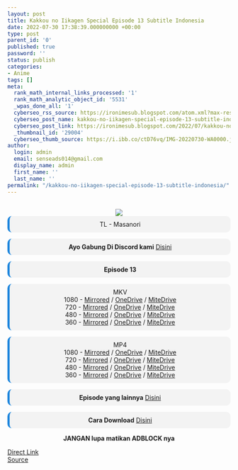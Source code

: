 ```yaml
---
layout: post
title: Kakkou no Iikagen Special Episode 13 Subtitle Indonesia
date: 2022-07-30 17:38:39.000000000 +00:00
type: post
parent_id: '0'
published: true
password: ''
status: publish
categories:
- Anime
tags: []
meta:
  rank_math_internal_links_processed: '1'
  rank_math_analytic_object_id: '5531'
  _wpas_done_all: '1'
  cyberseo_rss_source: https://ironimesub.blogspot.com/atom.xml?max-results=150
  cyberseo_post_name: kakkou-no-iikagen-special-episode-13-subtitle-indonesia
  cyberseo_post_link: https://ironimesub.blogspot.com/2022/07/kakkou-no-iikagen-special-episode-13.html
  _thumbnail_id: '29004'
  cyberseo_thumb_source: https://i.ibb.co/ctD76vq/IMG-20220730-WA0000.jpg
author:
  login: admin
  email: senseads014@gmail.com
  display_name: admin
  first_name: ''
  last_name: ''
permalink: "/kakkou-no-iikagen-special-episode-13-subtitle-indonesia/"
---
```

<p><meta content=" TL - Masanori Ayo Gabung Di Discord kami Disini Episode 13 MKV 1080 - Mirrored / OneDrive / MiteDrive 720 - Mirrored /..." name="twitter:description" /></p>
<div style="text-align: center;">
<br />
<img src="{{ site.baseurl }}/assets/2022/07/IMG-20220730-WA0000.jpg" />
<div style="-moz-border-radius: 10px; -webkit-border-radius: 10px; background-color: #f3f3f3; border-left: 5px solid #2288dd; border-radius: 10px; padding: 10px; t-align: left;">
TL - Masanori</div>
<p></p>
<div style="-moz-border-radius: 10px; -webkit-border-radius: 10px; background-color: #f3f3f3; border-left: 5px solid #2288dd; border-radius: 10px; padding: 10px; t-align: left;">
<strong>Ayo Gabung Di Discord kami</strong> <a href="https://discord.gg/aNHRkNeY">Disini</a>
</div>
<p></p>
<div style="-moz-border-radius: 10px; -webkit-border-radius: 10px; background-color: #f3f3f3; border-left: 5px solid #2288dd; border-radius: 10px; padding: 10px; t-align: left;">
<strong>Episode 13</strong> </div>
<p></p>
<div style="-moz-border-radius: 10px; -webkit-border-radius: 10px; background-color: #f3f3f3; border-left: 5px solid #2288dd; border-radius: 10px; padding: 10px; t-align: left;">
MKV<br />
1080 - <a href="https://mir.cr/CU7PD08W">Mirrored</a> / <a href="https://smkn1stg-my.sharepoint.com/:v:/g/personal/irony_smkn1sintang_sch_id/EU0YgalOBmlMtwBd4FcsslgB89sGdnbwSTF8eJNhhM6gnw?e=UFq0Kr">OneDrive</a> / <a href="https://mitedrive.my.id/view/f765f85031397b5">MiteDrive</a><br />
720 - <a href="https://mir.cr/8IAGHIAV">Mirrored</a> / <a href="https://smkn1stg-my.sharepoint.com/:v:/g/personal/irony_smkn1sintang_sch_id/ESGOEMfavj9BkkBBvNECo7AB5Ut8-uFT79aYiMYKwnKLtQ?e=RkBiI8">OneDrive</a> / <a href="https://mitedrive.my.id/view/4ee4f658271cc0d">MiteDrive</a><br />
480 - <a href="https://mir.cr/0SGWUHVA">Mirrored</a> / <a href="https://smkn1stg-my.sharepoint.com/:v:/g/personal/irony_smkn1sintang_sch_id/EdLMbRXLh-FIle3nzES8ff8BqDH5UDZlRmPG4O2NAQFtXg?e=4PoXdL">OneDrive</a> / <a href="https://mitedrive.my.id/view/0e5f3ddba3926ad">MiteDrive</a><br />
360 - <a href="https://mir.cr/1MEROQ4G">Mirrored</a> / <a href="https://smkn1stg-my.sharepoint.com/:v:/g/personal/irony_smkn1sintang_sch_id/EUo386eXzXFMrZqHmChCArcBmJYQdm1oeF5VZYD9BHSj0g?e=SRy4qR">OneDrive</a> / <a href="https://mitedrive.my.id/view/3bfe62cad928f93">MiteDrive</a>
</div>
<p></p>
<div style="-moz-border-radius: 10px; -webkit-border-radius: 10px; background-color: #f3f3f3; border-left: 5px solid #2288dd; border-radius: 10px; padding: 10px; t-align: left;">
MP4<br />
1080 - <a href="https://mir.cr/0SV54XQO">Mirrored</a> / <a href="https://smkn1stg-my.sharepoint.com/:v:/g/personal/irony_smkn1sintang_sch_id/EYNb4JulewxIsdwEFK21mM8B9YBQRuS7IYpLlrfnnDyJDg?e=lOtuyr">OneDrive</a> / <a href="https://mitedrive.my.id/view/5b7bb9ac544d398">MiteDrive</a><br />
720 - <a href="https://mir.cr/JYJ83BQB">Mirrored</a> / <a href="https://smkn1stg-my.sharepoint.com/:v:/g/personal/irony_smkn1sintang_sch_id/EbWm_fJu5utMqIEEnGhYgXYBCSoFK_f_3MlKqwG13tuO3A?e=wwOD8W">OneDrive</a> / <a href="https://mitedrive.my.id/view/88959f4c2d3e68e">MiteDrive</a><br />
480 - <a href="https://mir.cr/0KRXVQO7">Mirrored</a> / <a href="https://smkn1stg-my.sharepoint.com/:v:/g/personal/irony_smkn1sintang_sch_id/EYAc2asyGo5HoenPDZtllv8BXDpTWdWhxMDYDjNB1B_3nQ?e=K3YpB4">OneDrive</a> / <a href="https://mitedrive.my.id/view/113a16b1328a203">MiteDrive</a><br />
360 - <a href="https://mir.cr/NT8UCBGO">Mirrored</a> / <a href="https://smkn1stg-my.sharepoint.com/:v:/g/personal/irony_smkn1sintang_sch_id/ERWqLQwsOz9OkzE2ILGHjDwBJpjmPgyycr9ZJe74VsEHFA?e=4R6F09">OneDrive</a> / <a href="https://mitedrive.my.id/view/b59feb3">MiteDrive</a>
</div>
<p>
<div style="-moz-border-radius: 10px; -webkit-border-radius: 10px; background-color: #f3f3f3; border-left: 5px solid #2288dd; border-radius: 10px; padding: 10px; t-align: left;">
<strong>Episode yang lainnya</strong> <a href="https://ironimesub.blogspot.com/p/kakkou-no-iikagen.html">Disini</a>
</div>
<p></p>
<div style="-moz-border-radius: 10px; -webkit-border-radius: 10px; background-color: #f3f3f3; border-left: 5px solid #2288dd; border-radius: 10px; padding: 10px; t-align: left;">
<strong>Cara Download</strong> <a href="https://ironimesub.blogspot.com/2022/04/cara-mendownload-di-mirrored.html">Disini</a>
</div>
<p><strong>JANGAN lupa matikan ADBLOCK nya</strong></p>
</div>
<link rel="stylesheet" href="https://cdnjs.cloudflare.com/ajax/libs/font-awesome/4.7.0/css/font-awesome.min.css" />
<div class="divbtn"> <a href="https://handymansurrender.com/fihup8buzv?key=94550f7ce39444073321dde3b8782f97" class="btn"><i class="fa fa-download"></i> Direct Link</a> <br /><a href="https://ironimesub.blogspot.com/2022/07/kakkou-no-iikagen-special-episode-13.html">Source</a> </div>
